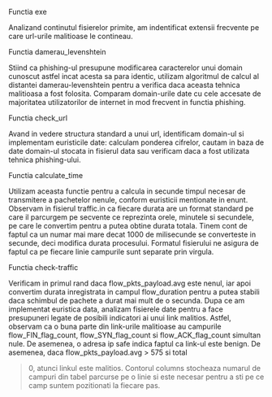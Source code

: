 Functia exe

Analizand continutul fisierelor primite, am indentificat extensii frecvente pe
care url-urile malitioase le contineau.

Functia damerau_levenshtein

Stiind ca phishing-ul presupune modificarea caracterelor unui domain cunoscut
astfel incat acesta sa para identic, utilizam algoritmul de calcul al
distantei damerau-levenshtein pentru a verifica daca aceasta tehnica malitioasa
a fost folosita. Comparam domain-urile date cu cele accesate de majoritatea
utilizatorilor de internet in mod frecvent in functia phishing.

Functia check_url

Avand in vedere structura standard a unui url, identificam domain-ul si
implementam euristicile date: calculam ponderea cifrelor, cautam in baza de
date domain-ul stocata in fisierul data sau verificam daca a fost utilizata
tehnica phishing-ului.

Functia calculate_time

Utilizam aceasta functie pentru a calcula in secunde timpul necesar de
transmitere a pachetelor nenule, conform euristicii mentionate in enunt.
Observam in fisierul traffic.in ca fiecare durata are un format standard pe
care il parcurgem pe secvente ce reprezinta orele, minutele si secundele, pe
care le convertim pentru a putea obtine durata totala. Tinem cont de faptul ca
un numar mai mare decat 1000 de milisecunde se converteste in secunde, deci
modifica durata procesului. Formatul fisierului ne asigura de faptul ca pe
fiecare linie campurile sunt separate prin virgula.
 
Functia check-traffic

Verificam in primul rand daca flow_pkts_payload.avg este nenul, iar apoi
convertim durata inregistrata in campul flow_duration pentru a putea stabili
daca schimbul de pachete a durat mai mult de o secunda. Dupa ce am implementat
euristica data, analizam fisierele date pentru a face presupuneri legate de
posibili indicatori ai unui link malitios. Astfel, observam ca o buna parte din
link-urile malitioase au campurile flow_FIN_flag_count, flow_SYN_flag_count si
flow_ACK_flag_count simultan nule. De asemenea, o adresa ip safe indica faptul
ca link-ul este benign. De asemenea, daca flow_pkts_payload.avg > 575 si total
> 0, atunci linkul este malitios. Contorul columns stocheaza numarul de campuri
din tabel parcurse pe o linie si este necesar pentru a sti pe ce camp suntem
pozitionati la fiecare pas.
 
